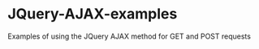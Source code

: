JQuery-AJAX-examples
====================

Examples of using the JQuery AJAX method for GET and POST requests